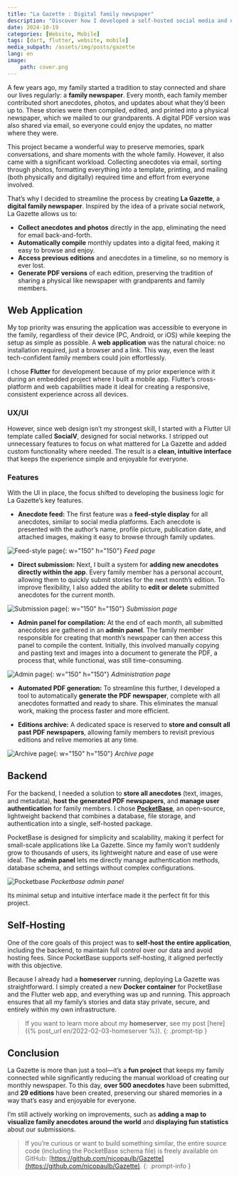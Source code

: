 ```yaml
---
title: "La Gazette : Digital family newspaper"
description: "Discover how I developed a self-hosted social media and newspaper for my family"
date: 2024-10-19
categories: [Website, Mobile]
tags: [dart, flutter, website, mobile]
media_subpath: /assets/img/posts/gazette
lang: en
image: 
    path: cover.png
---
```


A few years ago, my family started a tradition to stay connected and share our lives regularly: a **family newspaper**. Every month, each family member contributed short anecdotes, photos, and updates about what they’d been up to. These stories were then compiled, edited, and printed into a physical newspaper, which we mailed to our grandparents. A digital PDF version was also shared via email, so everyone could enjoy the updates, no matter where they were.

This project became a wonderful way to preserve memories, spark conversations, and share moments with the whole family. However, it also came with a significant workload. Collecting anecdotes via email, sorting through photos, formatting everything into a template, printing, and mailing (both physically and digitally) required time and effort from everyone involved.

That’s why I decided to streamline the process by creating **La Gazette**, a **digital family newspaper**. Inspired by the idea of a private social network, La Gazette allows us to:

- **Collect anecdotes and photos** directly in the app, eliminating the need for email back-and-forth.
- **Automatically compile** monthly updates into a digital feed, making it easy to browse and enjoy.
- **Access previous editions** and anecdotes in a timeline, so no memory is ever lost.
- **Generate PDF versions** of each edition, preserving the tradition of sharing a physical like newspaper with grandparents and family members.

## Web Application

My top priority was ensuring the application was accessible to everyone in the family, regardless of their device (PC, Android, or iOS) while keeping the setup as simple as possible. A **web application** was the natural choice: no installation required, just a browser and a link. This way, even the least tech-confident family members could join effortlessly.

I chose **Flutter** for development because of my prior experience with it during an embedded project where I built a mobile app. Flutter’s cross-platform and web capabilities made it ideal for creating a responsive, consistent experience across all devices.

### UX/UI

However, since web design isn’t my strongest skill, I started with a Flutter UI template called **SocialV**, designed for social networks. I stripped out unnecessary features to focus on what mattered for La Gazette and added custom functionality where needed. The result is a **clean, intuitive interface** that keeps the experience simple and enjoyable for everyone.

### Features

With the UI in place, the focus shifted to developing the business logic for La Gazette’s key features.

- **Anecdote feed:** The first feature was a **feed-style display** for all anecdotes, similar to social media platforms. Each anecdote is presented with the author’s name, profile picture, publication date, and attached images, making it easy to browse through family updates.

![Feed-style page](feed.png){: w="150" h="150"}
_Feed page_

- **Direct submission:** Next, I built a system for **adding new anecdotes directly within the app**. Every family member has a personal account, allowing them to quickly submit stories for the next month’s edition. To improve flexibility, I also added the ability to **edit or delete** submitted anecdotes for the current month.

![Submission page](submission.png){: w="150" h="150"}
_Submission page_

- **Admin panel for compilation:** At the end of each month, all submitted anecdotes are gathered in an **admin panel**. The family member responsible for creating that month’s newspaper can then access this panel to compile the content. Initially, this involved manually copying and pasting text and images into a document to generate the PDF, a process that, while functional, was still time-consuming.

![Admin page](admin.png){: w="150" h="150"}
_Administration page_

- **Automated PDF generation:** To streamline this further, I developed a tool to automatically **generate the PDF newspaper**, complete with all anecdotes formatted and ready to share. This eliminates the manual work, making the process faster and more efficient.

- **Editions archive:** A dedicated space is reserved to **store and consult all past PDF newspapers**, allowing family members to revisit previous editions and relive memories at any time.

![Archive page](catalog.png){: w="150" h="150"}
_Archive page_

## Backend

For the backend, I needed a solution to **store all anecdotes** (text, images, and metadata), **host the generated PDF newspapers**, and **manage user authentication** for family members. I chose **[PocketBase](https://pocketbase.io/)**, an open-source, lightweight backend that combines a database, file storage, and authentication into a single, self-hosted package.

PocketBase is designed for simplicity and scalability, making it perfect for small-scale applications like La Gazette. Since my family won’t suddenly grow to thousands of users, its lightweight nature and ease of use were ideal. The **admin panel** lets me directly manage authentication methods, database schema, and settings without complex configurations.

![Pocketbase](pocketbase.png)
_Pocketbase admin panel_

Its minimal setup and intuitive interface made it the perfect fit for this project.

## Self-Hosting

One of the core goals of this project was to **self-host the entire application**, including the backend, to maintain full control over our data and avoid hosting fees. Since PocketBase supports self-hosting, it aligned perfectly with this objective.

Because I already had a **homeserver** running, deploying La Gazette was straightforward. I simply created a new **Docker container** for PocketBase and the Flutter web app, and everything was up and running. This approach ensures that all my family’s stories and data stay private, secure, and entirely within my own infrastructure.

> If you want to learn more about my **homeserver**, see my post [here]({% post_url en/2022-02-03-homeserver %}).
{: .prompt-tip }


## Conclusion

La Gazette is more than just a tool—it’s a **fun project** that keeps my family connected while significantly reducing the manual workload of creating our monthly newspaper. To this day, **over 500 anecdotes** have been submitted, and **29 editions** have been created, preserving our shared memories in a way that’s easy and enjoyable for everyone.

I’m still actively working on improvements, such as **adding a map to visualize family anecdotes around the world** and **displaying fun statistics** about our submissions. 

> If you’re curious or want to build something similar, the entire source code (including the PocketBase schema file) is freely available on GitHub: [https://github.com/nicopaulb/Gazette](https://github.com/nicopaulb/Gazette).
{: .prompt-info }
